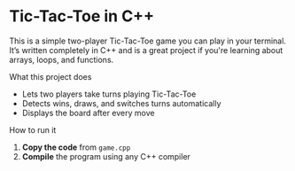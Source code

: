 # Tic-Tac-Toe in C++

This is a simple two-player Tic-Tac-Toe game you can play in your terminal. It’s written completely in C++ and is a great project if you're learning about arrays, loops, and functions.


What this project does

- Lets two players take turns playing Tic-Tac-Toe
- Detects wins, draws, and switches turns automatically
- Displays the board after every move


How to run it

1. **Copy the code** from `game.cpp`
2. **Compile** the program using any C++ compiler


